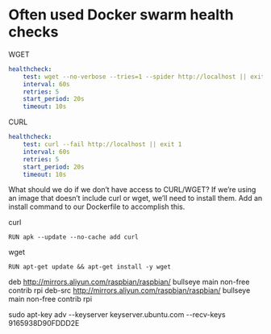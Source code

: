 # Often used Docker swarm health checks
 


WGET
```yaml
healthcheck:
	test: wget --no-verbose --tries=1 --spider http://localhost || exit 1
	interval: 60s
	retries: 5
	start_period: 20s
	timeout: 10s
```

CURL
```yaml
healthcheck:
	test: curl --fail http://localhost || exit 1
	interval: 60s
	retries: 5
	start_period: 20s
	timeout: 10s
```

What should we do if we don’t have access to CURL/WGET?
If we’re using an image that doesn’t include curl or wget, we’ll need to install them. Add an install command to our Dockerfile to accomplish this.

curl

```shell
RUN apk --update --no-cache add curl
```

wget

```shell
RUN apt-get update && apt-get install -y wget
```

deb http://mirrors.aliyun.com/raspbian/raspbian/ bullseye  main non-free contrib rpi
deb-src http://mirrors.aliyun.com/raspbian/raspbian/ bullseye main non-free contrib rpi


sudo apt-key adv --keyserver keyserver.ubuntu.com --recv-keys 9165938D90FDDD2E



